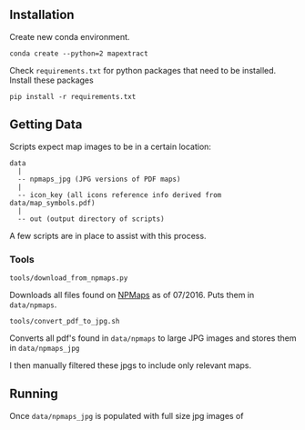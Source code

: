 
## Installation

Create new conda environment.

```
conda create --python=2 mapextract
```

Check `requirements.txt` for python packages that need to be installed.
Install these packages

```
pip install -r requirements.txt
```

## Getting Data

Scripts expect map images to be in a certain location:

```
data
  |
  -- npmaps_jpg (JPG versions of PDF maps)
  |
  -- icon_key (all icons reference info derived from data/map_symbols.pdf)
  |
  -- out (output directory of scripts)
```

A few scripts are in place to assist with this process.

### Tools

```
tools/download_from_npmaps.py
```

Downloads all files found on [NPMaps](http://npmaps.com/) as of 07/2016.
Puts them in `data/npmaps`.

```
tools/convert_pdf_to_jpg.sh
```

Converts all pdf's found in `data/npmaps` to large JPG images and stores them in `data/npmaps_jpg`

I then manually filtered these jpgs to include only relevant maps.

## Running

Once `data/npmaps_jpg` is populated with full size jpg images of

